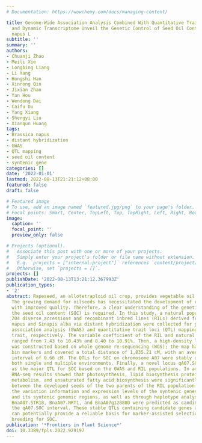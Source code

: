 ```yaml
---
# Documentation: https://wowchemy.com/docs/managing-content/

title: Genome-Wide Association Analysis Combined With Quantitative Trait Loci Mapping
  and Dynamic Transcriptome Unveil the Genetic Control of Seed Oil Content in Brassica
  napus L
subtitle: ''
summary: ''
authors:
- Chuanji Zhao
- Meili Xie
- Longbing Liang
- Li Yang
- Hongshi Han
- Xinrong Qin
- Jixian Zhao
- Yan Hou
- Wendong Dai
- Caifu Du
- Yang Xiang
- Shengyi Liu
- Xianqun Huang
tags:
- Brassica napus
- distant hybridization
- GWAS
- QTL mapping
- seed oil content
- syntenic gene
categories: []
date: '2022-01-01'
lastmod: 2022-08-13T21:21:12+08:00
featured: false
draft: false

# Featured image
# To use, add an image named `featured.jpg/png` to your page's folder.
# Focal points: Smart, Center, TopLeft, Top, TopRight, Left, Right, BottomLeft, Bottom, BottomRight.
image:
  caption: ''
  focal_point: ''
  preview_only: false

# Projects (optional).
#   Associate this post with one or more of your projects.
#   Simply enter your project's folder or file name without extension.
#   E.g. `projects = ["internal-project"]` references `content/project/deep-learning/index.md`.
#   Otherwise, set `projects = []`.
projects: []
publishDate: '2022-08-13T13:21:12.367993Z'
publication_types:
- '2'
abstract: Rapeseed, an allotetraploid oil crop, provides vegetable oil for human consumption.
  The growing demand for oilseeds has necessitated the development of rapeseed varieties
  with improved quality. Therefore, a clear understanding of the genetic basis underlying
  the seed oil content (SOC) is required. In this study, a natural population comprising
  204 diverse accessions and recombinant inbred lines (RILs) derived from Brassica
  napus and Sinapis alba via distant hybridization were collected for genome-wide
  association analysis (GWAS) and quantitative trait loci (QTL) mapping of the SOC
  trait, respectively. The variable coefficient of the RIL and natural populations
  ranged from 7.43 to 10.43% and 8.40 to 10.91%. Then, a high-density linkage map
  was constructed based on whole genome re-sequencing (WGS); the map harbored 2,799
  bin markers and covered a total distance of 1,835.21 cM, with an average marker
  interval of 0.66 cM. The QTLs for SOC on chromosome A07 were stably detected in
  both single and multiple environments. Finally, a novel locus qA07.SOC was identified
  as the major QTL for SOC based on the GWAS and RIL populations. In addition, the
  RNA-seq results showed that photosynthesis, lipid biosynthesis proteins, fatty acid
  metabolism, and unsaturated fatty acid biosynthesis were significantly different
  between the developed seeds of the two parents of the RIL population. By comparing
  the variation information and expression levels of the syntenic genes within qA07.SOC
  and its syntenic genomic regions, as well as through haplotype analysis via GWAS,
  BnaA07.STR18, BnaA07.NRT1, and BnaA07g12880D were predicted as candidate genes in
  the qA07.SOC interval. These stable QTLs containing candidate genes and haplotypes
  can potentially provide a reliable basis for marker-assisted selection in B. napus
  breeding for SOC.
publication: '*Frontiers in Plant Science*'
doi: 10.3389/fpls.2022.929197
---
```

